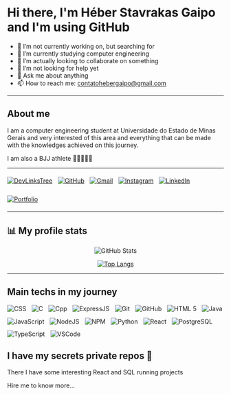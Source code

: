 # Hi there, I'm Héber Stavrakas Gaipo and I'm using GitHub

<!--
**Heber-Stavrakas-Gaipo/Heber-Stavrakas-Gaipo** is a ✨ _special_ ✨ repository because its `README.md` (this file) appears on your GitHub profile.

Here are some ideas to get you started:
-->

- 🔭 I’m not currently working on, but searching for
- 🌱 I’m currently studying computer engineering 
- 👯 I’m actually looking to collaborate on something
- 🤔 I’m not looking for help yet
- 💬 Ask me about anything
- 📫 How to reach me: contatohebergaipo@gmail.com

---

## About me

I am a computer engineering student at Universidade do Estado de Minas Gerais and very interested of this area and everything that can be made with the knowledges achieved on this journey.

I am also a BJJ athlete 💪🏼🥋🇧🇷

---

<div aLign="center" style="display: flex; flex-direction: row; flex-wrap: wrap; gap: 0.8rem;">
  <a href="https://heber-stavrakas-gaipo.github.io/DevLinksTree/" style="margin: 0.4rem 0;"><img aLign="center" alt="DevLinksTree" src="https://img.shields.io/badge/DevLinksTree-hhh?style=for-the-badge" /></a>
  <a href="https://github.com/Heber-Stavrakas-Gaipo" style="margin: 0.4rem 0;"><img aLign="center" alt="GitHub" src="https://img.shields.io/badge/GitHub-100000?style=for-the-badge&logo=github&logoColor=white" /></a>
  <a href="mailto:contatohebergaipo@gmail.com" style="margin: 0.4rem 0;"><img aLign="center" alt="Gmail" src="https://img.shields.io/badge/Gmail-333333?style=for-the-badge&logo=gmail&logoColor=red" /></a>
  <a href="https://www.instagram.com/heber_stavrakas/" style="margin: 0.4rem 0;"><img aLign="center" alt="Instagram" src="https://img.shields.io/badge/-Instagram-%23E4405F?style=for-the-badge&logo=instagram&logoColor=white" /></a>
  <a href="https://www.linkedin.com/in/heber-stavrakas-gaipo/" style="margin: 0.4rem 0;"><img aLign="center" alt="LinkedIn" src="https://img.shields.io/badge/LinkedIn-0077B5?style=for-the-badge&logo=linkedin&logoColor=white" /></a>
  <a href="https://github.com/Heber-Stavrakas-Gaipo/Portfolio" style="margin: 0.4rem 0;"><img aLign="center" alt="Portfolio" src="https://img.shields.io/badge/Portfolio-FF5722?style=for-the-badge&logo=github&logoColor=white" /></a>
</div>

---

## 📊 My profile stats

<div align="center">

![GitHub Stats](https://github-readme-stats.vercel.app/api?username=Heber-Stavrakas-Gaipo&theme=solid&border_color=3299cc&show_icons=true&icon_color=30A3DC&title_color=3299CC&text_color=000&hide_title=true)

[![Top Langs](https://github-readme-stats.vercel.app/api/top-langs/?username=Heber-Stavrakas-Gaipo&layout=donut-vertical)](https://github.com/anuraghazra/github-readme-stats)

</div>

---

## Main techs in my journey

<div aLign="center" style="display: flex; flex-direction: row; flex-wrap: wrap; gap: 0.8rem;">
    <img aLign="center" alt="CSS" src="https://img.shields.io/badge/CSS-1572B6?style=for-the-badge&logo=css3&logoColor=white" />
    <img aLign="center" alt="C" src="https://img.shields.io/badge/c-%2300599C.svg?style=for-the-badge&logo=c&logoColor=white" />
    <img aLign="center" alt="Cpp" src="https://img.shields.io/badge/c++-%2300599C.svg?style=for-the-badge&logo=c%2B%2B&logoColor=white" />
    <img aLign="center" alt="ExpressJS" src="https://img.shields.io/badge/express.js-%23404d59.svg?style=for-the-badge&logo=express&logoColor=%2361DAFB" />
    <img aLign="center" alt="Git" src="https://img.shields.io/badge/Git-%23F05033?style=for-the-badge&logo=git&logoColor=white" />
    <img aLign="center" alt="GitHub" src="https://img.shields.io/badge/GitHub-%23121011?style=for-the-badge&logo=github&logoColor=white" />   
    <img aLign="center" alt="HTML 5" src="https://img.shields.io/badge/HTML5-E34F26?style=for-the-badge&logo=html5&logoColor=white" />
    <img aLign="center" alt="Java" src="https://img.shields.io/badge/Java-ED8B00?style=for-the-badge&logo=coffee&logoColor=white" />
    <img aLign="center" alt="JavaScript" src="https://img.shields.io/badge/JavaScript-323330?style=for-the-badge&logo=javascript&logoColor=F7DF1E" />
    <img aLign="center" alt="NodeJS" src="https://img.shields.io/badge/nodejs-6DA55F?style=for-the-badge&logo=node.js&logoColor=white" />
    <img aLign="center" alt="NPM" src="https://img.shields.io/badge/NPM-%23CB3837.svg?style=for-the-badge&logo=npm&logoColor=white" />
    <img aLign="center" alt="Python" src="https://img.shields.io/badge/python-3670A0?style=for-the-badge&logo=python&logoColor=ffdd54" />
    <img aLign="center" alt="React" src="https://img.shields.io/badge/React-353947?style=for-the-badge&logo=react" />
    <img aLign="center" alt="PostgreSQL" src="https://img.shields.io/badge/postgresql-4169e1?style=for-the-badge&logo=postgresql&logoColor=white" />
    <img aLign="center" alt="TypeScript" src="https://img.shields.io/badge/Typescript-%23007ACC?style=for-the-badge&logo=typescript&logoColor=white" />
    <img aLign="center" alt="VSCode" src="https://img.shields.io/badge/Visual%20Studio%20Code-0078d7.svg?style=for-the-badge&logo=visualstudiocode&logoColor=white" />
</div>

## I have my secrets private repos 🤫

There I have some interesting React and SQL running projects

Hire me to know more...
